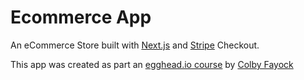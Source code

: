 # Ecommerce App

An eCommerce Store built with [Next.js](https://nextjs.org/) and [Stripe](https://stripe.com/) Checkout.

This app was created as part an [egghead.io course](https://egghead.io/courses/create-an-ecommerce-store-with-next-js-and-stripe-checkout-562c) by [Colby Fayock](https://www.colbyfayock.com/)